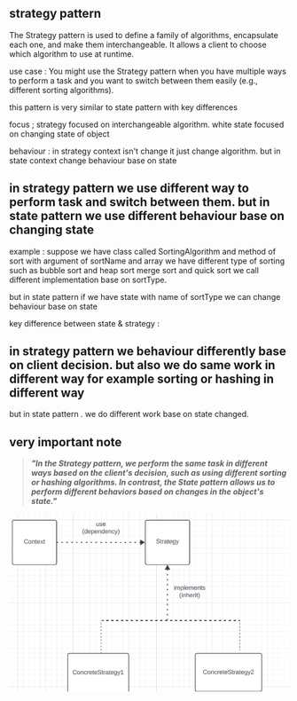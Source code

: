 ## strategy pattern

The Strategy pattern is used to define a family of algorithms, encapsulate each one, and make them interchangeable. It allows a client to choose which algorithm to use at runtime.

use case : You might use the Strategy pattern when you have multiple ways to perform a task and you want to switch between them easily (e.g., different sorting algorithms).

this pattern is very similar to state pattern with key differences

focus ; strategy focused on interchangeable algorithm. white state focused on changing state of object

behaviour : in strategy context isn't change it just change algorithm. but in state context change behaviour base on state

## in strategy pattern we use different way to perform task and switch between them. but in state pattern we use different behaviour base on changing state

example : suppose we have class called SortingAlgorithm and method of sort with argument of sortName and array
we have different type of sorting such as bubble sort and heap sort merge sort and quick sort
we call different implementation base on sortType.

but in state pattern if we have state with name of sortType we can change behaviour base on state

key difference between state & strategy : 
## in strategy pattern we behaviour differently base on client decision. but also we do same work in different way for example sorting or hashing in different way
but in state pattern . we do different work base on state changed.


## very important note
> <em> <strong>"In the Strategy pattern, we perform the same task in different ways based on the client's decision, such as using different sorting or hashing algorithms. In contrast, the State pattern allows us to perform different behaviors based on changes in the object's state." </strong></em>

![img.png](img.png)